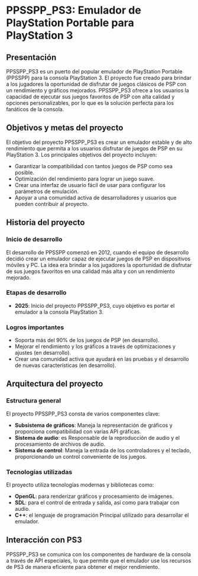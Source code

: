# PPSSPP_PS3: Emulador de PlayStation Portable para PlayStation 3

## Presentación

PPSSPP_PS3 es un puerto del popular emulador de PlayStation Portable (PPSSPP) para la consola PlayStation 3. El proyecto fue creado para brindar a los jugadores la oportunidad de disfrutar de juegos clásicos de PSP con un rendimiento y gráficos mejorados. PPSSPP_PS3 ofrece a los usuarios la capacidad de ejecutar sus juegos favoritos de PSP con alta calidad y opciones personalizables, por lo que es la solución perfecta para los fanáticos de la consola.

## Objetivos y metas del proyecto

El objetivo del proyecto PPSSPP_PS3 es crear un emulador estable y de alto rendimiento que permita a los usuarios disfrutar de juegos de PSP en su PlayStation 3. Los principales objetivos del proyecto incluyen:

- Garantizar la compatibilidad con tantos juegos de PSP como sea posible.
- Optimización del rendimiento para lograr un juego suave.
- Crear una interfaz de usuario fácil de usar para configurar los parámetros de emulación.
- Apoyar a una comunidad activa de desarrolladores y usuarios que pueden contribuir al proyecto.

## Historia del proyecto

### Inicio de desarrollo

El desarrollo de PPSSPP comenzó en 2012, cuando el equipo de desarrollo decidió crear un emulador capaz de ejecutar juegos de PSP en dispositivos móviles y PC. La idea era brindar a los jugadores la oportunidad de disfrutar de sus juegos favoritos en una calidad más alta y con un rendimiento mejorado.

### Etapas de desarrollo

- **2025**: Inicio del proyecto PPSSPP_PS3, cuyo objetivo es portar el emulador a la consola PlayStation 3.

### Logros importantes

- Soporta más del 90% de los juegos de PSP (en desarrollo).
- Mejorar el rendimiento y los gráficos a través de optimizaciones y ajustes (en desarrollo).
- Crear una comunidad activa que ayudará en las pruebas y el desarrollo de nuevas características (en desarrollo).

## Arquitectura del proyecto

### Estructura general

El proyecto PPSSPP_PS3 consta de varios componentes clave:

- **Subsistema de gráficos**: Maneja la representación de gráficos y proporciona compatibilidad con varias API gráficas.
- **Sistema de audio**: es Responsable de la reproducción de audio y el procesamiento de archivos de audio.
- **Sistema de control**: Maneja la entrada de los controladores y el teclado, proporcionando un control conveniente de los juegos.

### Tecnologías utilizadas

El proyecto utiliza tecnologías modernas y bibliotecas como:

- **OpenGL**: para renderizar gráficos y procesamiento de imágenes.
- **SDL**: para el control de entrada y salida, así como para trabajar con audio.
- **C++**: el lenguaje de programación Principal utilizado para desarrollar el emulador.

## Interacción con PS3

PPSSPP_PS3 se comunica con los componentes de hardware de la consola a través de API especiales, lo que permite que el emulador use los recursos de PS3 de manera eficiente para obtener el mejor rendimiento.
